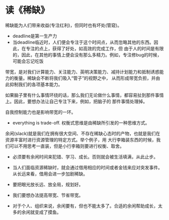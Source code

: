 # 读《稀缺》

稀缺能为人们带来收益(专注红利)，但同时也有坏处(管窥)。

- deadline是第一生产力
- 当deadline临近时，人们便会专注于这个时间点，从而忽略其他的东西。因此，在专注的点上，获得了好处，如高效的完成工作，但
由于人的时间是有限的，因此，在其他的事情上便会没有那么多精力。例如，专注修bug的时候，可能会忘记吃饭

带宽，是对我们计算能力、关注能力、英明决策能力、减持计划能力和抵制诱惑能力的衡量。稀缺会不断将我们吸入“管子”的视野之中，
从而形成带宽负担，并由此抑制我们的各项基本能力。

如果脑子里有什么事情环绕的话，那么我们无论做什么事情，都容易扯到那件事情上。因此，要想办法让自己专注下来，例如，把脑子的
那件事情处理掉。

自我控制能力也是影响带宽的一环。

- everything is trade-off. 权衡式思维是由稀缺所引发的一种思维方式。

余闲(slack)就是我们在拥有很大空间、不存在稀缺心态时的产物，也就是我们在资源丰富时进行资源管理的特定方式。举个例子，用
大行李箱装东西的时候，我们可以不用思考一直装，但是小行李箱则要进行权衡、取舍。

- 必须要有余闲时间来犯错、学习、成长。否则就会被生活填满，从此止步。

- 当人们面临资源稀缺时，就会通过借用相应的时间或者金钱来应对突发事件。从长远来看，借用会进一步加剧稀缺。

- 要把眼光放长远、放全局，规划好。

- 我们要想办法提高带宽、节省带宽。

- 对于个人、组织来说，余闲要有，但也不能太多了。合适的余闲帮助成长，太多的余闲就变成了摸鱼。
